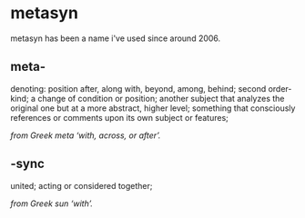 # metasyn

metasyn has been a name i've used since around 2006.

## meta-

denoting: position after, along with, beyond, among, behind; second
order-kind; a change of condition or position; another subject that
analyzes the original one but at a more abstract, higher level;
something that consciously references or comments upon its own subject
or features;

_from Greek meta ‘with, across, or after’._

## -sync

united; acting or considered together;

_from Greek sun ‘with’._
